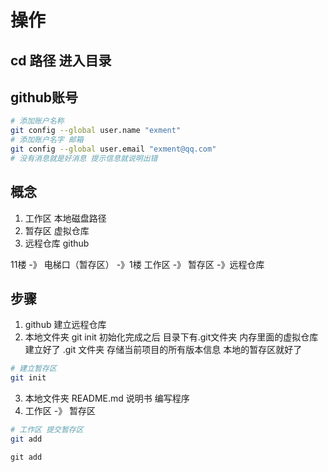 # 操作

## cd 路径 进入目录

## github账号

```sh
# 添加账户名称
git config --global user.name "exment"
# 添加账户名字 邮箱
git config --global user.email "exment@qq.com"
# 没有消息就是好消息 提示信息就说明出错
```

## 概念

1. 工作区 本地磁盘路径
2. 暂存区 虚拟仓库
3. 远程仓库 github

11楼    -》 电梯口（暂存区） -》1楼 
工作区   -》 暂存区         -》远程仓库

## 步骤
1. github 建立远程仓库
2. 本地文件夹 git init 初始化完成之后 目录下有.git文件夹 内存里面的虚拟仓库建立好了
    .git 文件夹 存储当前项目的所有版本信息
    本地的暂存区就好了
```sh
# 建立暂存区
git init
```
3. 本地文件夹 README.md 说明书
    编写程序
4. 工作区 -》 暂存区
```sh
# 工作区 提交暂存区
git add
```
    git add